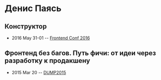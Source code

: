 # Денис Паясь

## Конструктор
- 2016 May 31-01 -- [Frontend Conf 2016](https://www.youtube.com/watch?v=WCWmFdMGZF8)    
## Фронтенд без багов. Путь фичи: от идеи через разработку к продакшену
- 2015 Mar 20 -- [DUMP2015](https://www.youtube.com/watch?v=7W5ZzrACCkA)    
